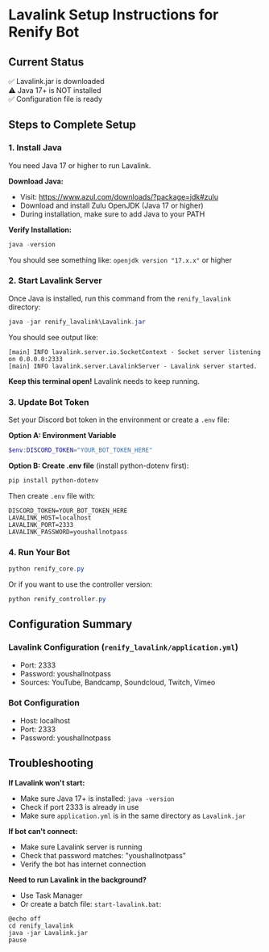 # Lavalink Setup Instructions for Renify Bot

## Current Status
✅ Lavalink.jar is downloaded  
⚠️ Java 17+ is NOT installed  
✅ Configuration file is ready  

## Steps to Complete Setup

### 1. Install Java
You need Java 17 or higher to run Lavalink.

**Download Java:**
- Visit: https://www.azul.com/downloads/?package=jdk#zulu
- Download and install Zulu OpenJDK (Java 17 or higher)
- During installation, make sure to add Java to your PATH

**Verify Installation:**
```powershell
java -version
```
You should see something like: `openjdk version "17.x.x"` or higher

### 2. Start Lavalink Server
Once Java is installed, run this command from the `renify_lavalink` directory:

```powershell
java -jar renify_lavalink\Lavalink.jar
```

You should see output like:
```
[main] INFO lavalink.server.io.SocketContext - Socket server listening on 0.0.0.0:2333
[main] INFO lavalink.server.LavalinkServer - Lavalink server started.
```

**Keep this terminal open!** Lavalink needs to keep running.

### 3. Update Bot Token
Set your Discord bot token in the environment or create a `.env` file:

**Option A: Environment Variable**
```powershell
$env:DISCORD_TOKEN="YOUR_BOT_TOKEN_HERE"
```

**Option B: Create .env file** (install python-dotenv first):
```powershell
pip install python-dotenv
```

Then create `.env` file with:
```
DISCORD_TOKEN=YOUR_BOT_TOKEN_HERE
LAVALINK_HOST=localhost
LAVALINK_PORT=2333
LAVALINK_PASSWORD=youshallnotpass
```

### 4. Run Your Bot
```powershell
python renify_core.py
```

Or if you want to use the controller version:
```powershell
python renify_controller.py
```

## Configuration Summary

### Lavalink Configuration (`renify_lavalink/application.yml`)
- Port: 2333
- Password: youshallnotpass
- Sources: YouTube, Bandcamp, Soundcloud, Twitch, Vimeo

### Bot Configuration
- Host: localhost
- Port: 2333  
- Password: youshallnotpass

## Troubleshooting

**If Lavalink won't start:**
- Make sure Java 17+ is installed: `java -version`
- Check if port 2333 is already in use
- Make sure `application.yml` is in the same directory as `Lavalink.jar`

**If bot can't connect:**
- Make sure Lavalink server is running
- Check that password matches: "youshallnotpass"
- Verify the bot has internet connection

**Need to run Lavalink in the background?**
- Use Task Manager
- Or create a batch file: `start-lavalink.bat`:
```batch
@echo off
cd renify_lavalink
java -jar Lavalink.jar
pause
```

